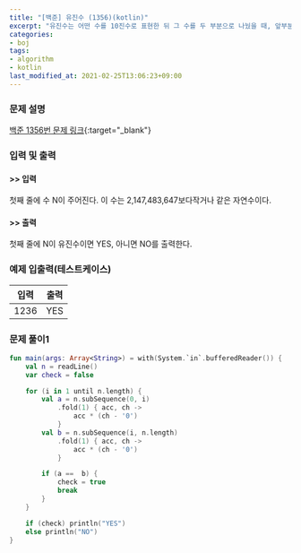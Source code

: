 ```yaml
---
title: "[백준] 유진수 (1356)(kotlin)"
excerpt: "유진수는 어떤 수를 10진수로 표현한 뒤 그 수를 두 부분으로 나눴을 때, 앞부분 자리수의 곱과 뒷부분 자리수의 곱이 같을 때를 말한다."
categories:
- boj
tags:
- algorithm
- kotlin
last_modified_at: 2021-02-25T13:06:23+09:00
---
```



### 문제 설명
[백준 1356번 문제 링크](https://www.acmicpc.net/problem/1356#description){:target="_blank"}




### 입력 및 출력
#### >> 입력
첫째 줄에 수 N이 주어진다. 이 수는 2,147,483,647보다작거나 같은 자연수이다.



#### >> 출력
첫째 줄에 N이 유진수이면 YES, 아니면 NO를 출력한다.





### 예제 입출력(테스트케이스)


|입력|출력|
|-----|------|
|1236|YES|




### 문제 풀이1
```kotlin
fun main(args: Array<String>) = with(System.`in`.bufferedReader()) {
    val n = readLine()
    var check = false

    for (i in 1 until n.length) {
        val a = n.subSequence(0, i)
            .fold(1) { acc, ch ->
                acc * (ch - '0')
            }
        val b = n.subSequence(i, n.length)
            .fold(1) { acc, ch ->
                acc * (ch - '0')
            }

        if (a ==  b) {
            check = true
            break
        }
    }

    if (check) println("YES")
    else println("NO")
}
```